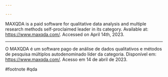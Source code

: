 ```yaml
---

---
```

MAXQDA is a paid software for qualitative data analysis and multiple research methods self-proclaimed leader in its category. Available at: https://www.maxqda.com/. Accessed on April 14th, 2023.

---

O MAXQDA é um software pago de análise de dados qualitativos e métodos de pesquisa múltiplos autodenominado líder da categoria. Disponível em: https://www.maxqda.com/. Acesso em 14 de abril de 2023.

#footnote  #qda